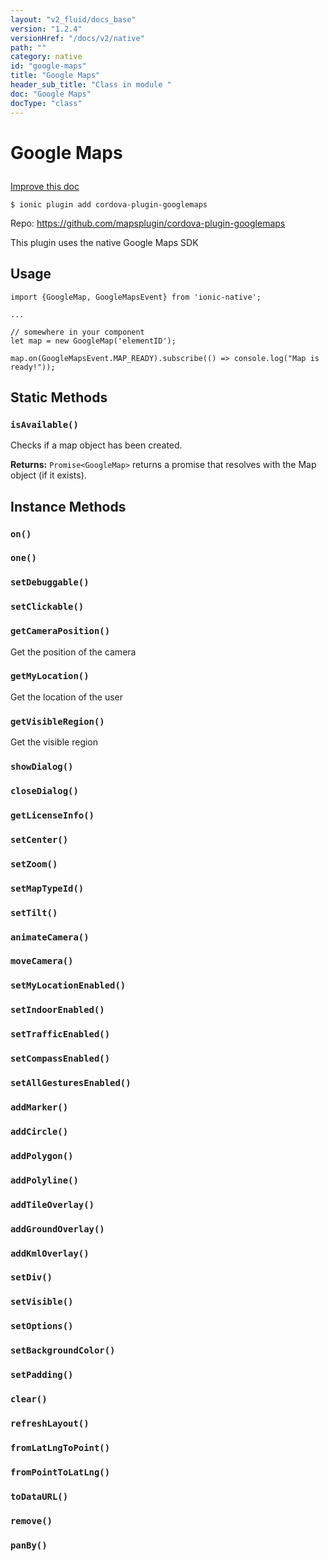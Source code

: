 ```yaml
---
layout: "v2_fluid/docs_base"
version: "1.2.4"
versionHref: "/docs/v2/native"
path: ""
category: native
id: "google-maps"
title: "Google Maps"
header_sub_title: "Class in module "
doc: "Google Maps"
docType: "class"
---
```









<h1 class="api-title">

  
  Google Maps
  

  

  

</h1>

<a class="improve-v2-docs" href="http://github.com/driftyco/ionic-native/edit/master/-native/src/plugins/googlemaps.ts#L34">
  Improve this doc
</a>





<!-- decorators -->


<pre><code>$ ionic plugin add cordova-plugin-googlemaps</code></pre>
<p>Repo:
  <a href="https://github.com/mapsplugin/cordova-plugin-googlemaps">
    https://github.com/mapsplugin/cordova-plugin-googlemaps
  </a>
</p>

<!-- description -->

<p>This plugin uses the native Google Maps SDK</p>



<!-- @usage tag -->

<h2>Usage</h2>

<pre><code>import {GoogleMap, GoogleMapsEvent} from &#39;ionic-native&#39;;

...

// somewhere in your component
let map = new GoogleMap(&#39;elementID&#39;);

map.on(GoogleMapsEvent.MAP_READY).subscribe(() =&gt; console.log(&quot;Map is ready!&quot;));
</code></pre>




<!-- @property tags -->
<h2>Static Methods</h2>
<div id="isAvailable"></div>
<h3><code>isAvailable()</code>

</h3>

Checks if a map object has been created.






<div class="return-value" markdown="1">
  <i class="icon ion-arrow-return-left"></i>
  <b>Returns:</b> 
<code>Promise&lt;GoogleMap&gt;</code> returns a promise that resolves with the Map object (if it exists).
</div>




<!-- methods on the class -->

<h2>Instance Methods</h2>

<div id="on"></div>

<h3>
  <code>on()</code>


</h3>












<div id="one"></div>

<h3>
  <code>one()</code>


</h3>












<div id="setDebuggable"></div>

<h3>
  <code>setDebuggable()</code>


</h3>












<div id="setClickable"></div>

<h3>
  <code>setClickable()</code>


</h3>












<div id="getCameraPosition"></div>

<h3>
  <code>getCameraPosition()</code>


</h3>

Get the position of the camera











<div id="getMyLocation"></div>

<h3>
  <code>getMyLocation()</code>


</h3>

Get the location of the user











<div id="getVisibleRegion"></div>

<h3>
  <code>getVisibleRegion()</code>


</h3>

Get the visible region











<div id="showDialog"></div>

<h3>
  <code>showDialog()</code>


</h3>












<div id="closeDialog"></div>

<h3>
  <code>closeDialog()</code>


</h3>












<div id="getLicenseInfo"></div>

<h3>
  <code>getLicenseInfo()</code>


</h3>












<div id="setCenter"></div>

<h3>
  <code>setCenter()</code>


</h3>












<div id="setZoom"></div>

<h3>
  <code>setZoom()</code>


</h3>












<div id="setMapTypeId"></div>

<h3>
  <code>setMapTypeId()</code>


</h3>












<div id="setTilt"></div>

<h3>
  <code>setTilt()</code>


</h3>












<div id="animateCamera"></div>

<h3>
  <code>animateCamera()</code>


</h3>












<div id="moveCamera"></div>

<h3>
  <code>moveCamera()</code>


</h3>












<div id="setMyLocationEnabled"></div>

<h3>
  <code>setMyLocationEnabled()</code>


</h3>












<div id="setIndoorEnabled"></div>

<h3>
  <code>setIndoorEnabled()</code>


</h3>












<div id="setTrafficEnabled"></div>

<h3>
  <code>setTrafficEnabled()</code>


</h3>












<div id="setCompassEnabled"></div>

<h3>
  <code>setCompassEnabled()</code>


</h3>












<div id="setAllGesturesEnabled"></div>

<h3>
  <code>setAllGesturesEnabled()</code>


</h3>












<div id="addMarker"></div>

<h3>
  <code>addMarker()</code>


</h3>












<div id="addCircle"></div>

<h3>
  <code>addCircle()</code>


</h3>












<div id="addPolygon"></div>

<h3>
  <code>addPolygon()</code>


</h3>












<div id="addPolyline"></div>

<h3>
  <code>addPolyline()</code>


</h3>












<div id="addTileOverlay"></div>

<h3>
  <code>addTileOverlay()</code>


</h3>












<div id="addGroundOverlay"></div>

<h3>
  <code>addGroundOverlay()</code>


</h3>












<div id="addKmlOverlay"></div>

<h3>
  <code>addKmlOverlay()</code>


</h3>












<div id="setDiv"></div>

<h3>
  <code>setDiv()</code>


</h3>












<div id="setVisible"></div>

<h3>
  <code>setVisible()</code>


</h3>












<div id="setOptions"></div>

<h3>
  <code>setOptions()</code>


</h3>












<div id="setBackgroundColor"></div>

<h3>
  <code>setBackgroundColor()</code>


</h3>












<div id="setPadding"></div>

<h3>
  <code>setPadding()</code>


</h3>












<div id="clear"></div>

<h3>
  <code>clear()</code>


</h3>












<div id="refreshLayout"></div>

<h3>
  <code>refreshLayout()</code>


</h3>












<div id="fromLatLngToPoint"></div>

<h3>
  <code>fromLatLngToPoint()</code>


</h3>












<div id="fromPointToLatLng"></div>

<h3>
  <code>fromPointToLatLng()</code>


</h3>












<div id="toDataURL"></div>

<h3>
  <code>toDataURL()</code>


</h3>












<div id="remove"></div>

<h3>
  <code>remove()</code>


</h3>












<div id="panBy"></div>

<h3>
  <code>panBy()</code>


</h3>










<!-- related link --><!-- end content block -->


<!-- end body block -->

